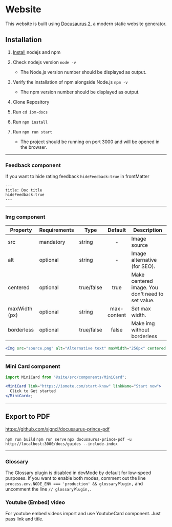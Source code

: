 # Website

This website is built using [Docusaurus 2](https://docusaurus.io/), a modern static website generator.

## Installation

1. [Install](https://nodejs.org/en/download) nodejs and npm

2. Check nodejs version `node -v`

   - The Node.js version number should be displayed as output.

3. Verify the installation of npm alongside Node.js `npm -v`

   - The npm version number should be displayed as output.

4. Clone Repository

5. Run `cd iom-docs`

6. Run `npm install`

7. Run `npm run start`
   - The project should be running on port 3000 and will be opened in the browser.

---

### Feedback component

If you want to hide rating feedback
`hideFeedback:true` in frontMatter

```mdx
---
title: Doc title
hideFeedback:true
---
```

---

### Img component

| Property      | Requirements | Type       |   Default   | Description                                       |
| ------------- | ------------ | ---------- | :---------: | ------------------------------------------------- |
| src           | mandatory    | string     |      -      | Image source                                      |
| alt           | optional     | string     |      -      | Image alternative (for SEO).                      |
| centered      | optional     | true/false |    true     | Make centered image. You don't need to set value. |
| maxWidth (px) | optional     | string     | max-content | Set max width.                                    |
| borderless    | optional     | true/false |    false    | Make img without borderless                       |

```jsx
<Img src="source.png" alt="Alternative text" maxWidth="256px" centered borderless />
```

---

### Mini Card component

```jsx
import MiniCard from "@site/src/components/MiniCard";

<MiniCard link="https://iomete.com/start-know" linkName="Start now">
  Click to Get started
</MiniCard>;
```

---

## Export to PDF

https://github.com/signcl/docusaurus-prince-pdf

`npm run build`
`npm run serve`
`npx docusaurus-prince-pdf -u http://localhost:3000/docs/guides --include-index`

---

### Glossary

The Glossary plugin is disabled in devMode by default for low-speed purposes.
If you want to enable both modes, comment out the line `process.env.NODE_ENV === 'production' && glossaryPlugin,` and uncomment the line `// glossaryPlugin,`.

### Youtube (Embed) video

For youtube embed videos import and use YoutubeCard component. Just pass link and title.
